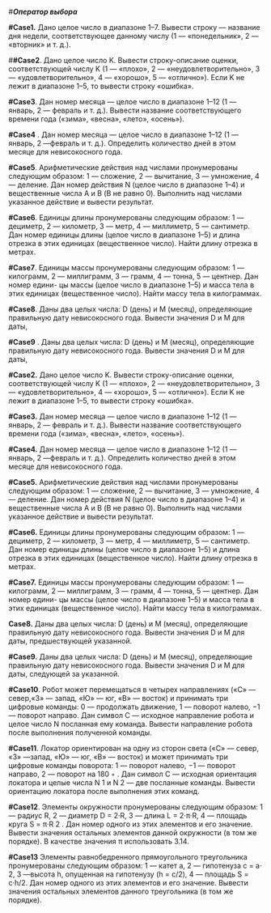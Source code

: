#**_Оператор выбора_**

**#Case1.** Дано целое число в диапазоне 1–7. Вывести строку — название дня недели, соответствующее данному числу (1 — «понедельник», 2 — «вторник» и т. д.).

#**#Case2**. Дано целое число K. Вывести строку-описание оценки, соответствующей числу K (1 — «плохо», 2 — «неудовлетворительно», 3 — «удовлетворительно», 
4 — «хорошо», 5 — «отлично»). Если K не лежит в диапазоне 1–5, то вывести строку «ошибка».

**#Case3**. Дан номер месяца — целое число в диапазоне 1–12 (1 — январь, 2 — февраль и т. д.). Вывести название соответствующего времени года («зима»,
«весна», «лето», «осень»).

**#Case4** . Дан номер месяца — целое число в диапазоне 1–12 (1 — январь, 2 —февраль и т. д.). Определить количество дней в этом месяце для невисокосного года.

**#Case5**. Арифметические действия над числами пронумерованы следующим образом: 1 — сложение, 2 — вычитание, 3 — умножение, 4 — деление. Дан номер действия N 
(целое число в диапазоне 1–4) и вещественные числа A и B (В не равно 0). Выполнить над числами указанное действие и вывести результат.

**#Case6**. Единицы длины пронумерованы следующим образом: 1 — дециметр, 2 — километр, 3 — метр, 4 — миллиметр, 5 — сантиметр. Дан номер
единицы длины (целое число в диапазоне 1–5) и длина отрезка в этих единицах (вещественное число). Найти длину отрезка в метрах.

**#Case7**. Единицы массы пронумерованы следующим образом: 1 — килограмм, 2 — миллиграмм, 3 — грамм, 4 — тонна, 5 — центнер. Дан номер едини-
цы массы (целое число в диапазоне 1–5) и масса тела в этих единицах (вещественное число). Найти массу тела в килограммах.

**#Case8**. Даны два целых числа: D (день) и M (месяц), определяющие правильную дату невисокосного года. Вывести значения D и M для даты,

**#Case9** . Даны два целых числа: D (день) и M (месяц), определяющие правильную дату невисокосного года. Вывести значения D и M для даты,

**#Case2.** Дано целое число K. Вывести строку-описание оценки, соответствующей числу K (1 — «плохо», 2 — «неудовлетворительно», 3 — «удовлетворительно», 
4 — «хорошо», 5 — «отлично»). Если K не лежит в диапазоне 1–5, то вывести строку «ошибка».

**#Case3.** Дан номер месяца — целое число в диапазоне 1–12 (1 — январь, 2 — февраль и т. д.). Вывести название соответствующего времени года («зима»,
«весна», «лето», «осень»).

**#Case4.** Дан номер месяца — целое число в диапазоне 1–12 (1 — январь, 2 —февраль и т. д.). Определить количество дней в этом месяце для невисокосного года.

**#Case5.** Арифметические действия над числами пронумерованы следующим образом: 1 — сложение, 2 — вычитание, 3 — умножение, 4 — деление. Дан номер действия N 
(целое число в диапазоне 1–4) и вещественные числа A и B (В не равно 0). Выполнить над числами указанное действие и вывести результат.

**#Case6.** Единицы длины пронумерованы следующим образом: 1 — дециметр, 2 — километр, 3 — метр, 4 — миллиметр, 5 — сантиметр. Дан номер
единицы длины (целое число в диапазоне 1–5) и длина отрезка в этих единицах (вещественное число). Найти длину отрезка в метрах.

**#Case7.** Единицы массы пронумерованы следующим образом: 1 — килограмм, 2 — миллиграмм, 3 — грамм, 4 — тонна, 5 — центнер. Дан номер едини-
цы массы (целое число в диапазоне 1–5) и масса тела в этих единицах (вещественное число). Найти массу тела в килограммах.

**Case8.** Даны два целых числа: D (день) и M (месяц), определяющие правильную дату невисокосного года. Вывести значения D и M для даты, предшествующей указанной.

**#Case9.** Даны два целых числа: D (день) и M (месяц), определяющие правильную дату невисокосного года. Вывести значения D и M для даты,
следующей за указанной.

**#Case10**. Робот может перемещаться в четырех направлениях («С» — север,«З» — запад, «Ю» — юг, «В» — восток) и принимать три цифровые команды: 0 — продолжать движение, 1 — поворот налево, −1 — поворот направо. Дан символ C — исходное направление робота и целое число N посланная ему команда. Вывести направление робота после выполнения полученной команды.

**#Case11**. Локатор ориентирован на одну из сторон света («С» — север, «З» —запад, «Ю» — юг, «В» — восток) и может принимать три цифровые команды поворота: 1 — поворот налево, −1 — поворот направо, 2 — поворот на
180 ◦ . Дан символ C — исходная ориентация локатора и целые числа N 1 и N 2 — две посланные команды. Вывести ориентацию локатора после выполнения этих команд.

**#Case12**. Элементы окружности пронумерованы следующим образом: 1 — радиус R, 2 — диаметр D = 2·R, 3 — длина L = 2·π·R, 4 — площадь круга S = π·R 2 . Дан номер одного из этих элементов и его значение. Вывести значения остальных элементов данной окружности (в том же порядке). В качестве значения π использовать 3.14.

**#Case13** Элементы равнобедренного прямоугольного треугольника пронумерованы следующим образом: 1 — катет a, 2 — гипотенуза c = a· 2, 3 —высота h, опущенная на гипотенузу (h = c/2), 4 — площадь S = c·h/2. Дан номер одного из этих элементов и его значение. Вывести значения остальных элементов данного треугольника (в том же порядке).
